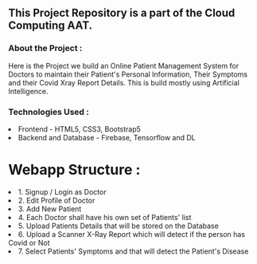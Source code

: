 <h2>This Project Repository is a part of the Cloud Computing AAT.</h2>

<h3>About the Project :</h3>
Here is the Project we build an Online Patient Management System for Doctors to maintain their Patient's Personal Information, Their Symptoms and their Covid Xray 
Report Details. This is build mostly using Artificial Intelligence.

<h3>Technologies Used :</h3>
<li>Frontend - HTML5, CSS3, Bootstrap5 </li>
<li>Backend and Database - Firebase, Tensorflow and DL</li>

<h1>Webapp Structure :</h1>
<li>1. Signup / Login as Doctor</li>
<li>2. Edit Profile of Doctor</li>
<li>3. Add New Patient</li>
<li>4. Each Doctor shall have his own set of Patients' list</li>
<li>5. Upload Patients Details that will be stored on the Database</li>
<li>6. Upload a Scanner X-Ray Report which will detect if the person has Covid or Not</li>
<li>7. Select Patients' Symptoms and that will detect the Patient's Disease</li>
